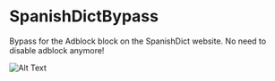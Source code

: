 # SpanishDictBypass
Bypass for the Adblock block on the SpanishDict website. No need to disable adblock anymore!

![Alt Text](https://c.tenor.com/JHHGI7m0WYMAAAAC/fortnite-dance.gif)



